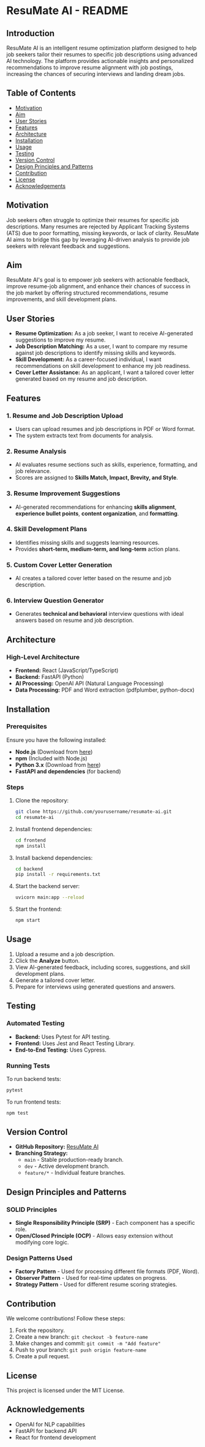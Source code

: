 # ResuMate AI - README

## Introduction

ResuMate AI is an intelligent resume optimization platform designed to help job seekers tailor their resumes to specific job descriptions using advanced AI technology. The platform provides actionable insights and personalized recommendations to improve resume alignment with job postings, increasing the chances of securing interviews and landing dream jobs.

## Table of Contents
- [Motivation](#motivation)
- [Aim](#aim)
- [User Stories](#user-stories)
- [Features](#features)
- [Architecture](#architecture)
- [Installation](#installation)
- [Usage](#usage)
- [Testing](#testing)
- [Version Control](#version-control)
- [Design Principles and Patterns](#design-principles-and-patterns)
- [Contribution](#contribution)
- [License](#license)
- [Acknowledgements](#acknowledgements)

## Motivation

Job seekers often struggle to optimize their resumes for specific job descriptions. Many resumes are rejected by Applicant Tracking Systems (ATS) due to poor formatting, missing keywords, or lack of clarity. ResuMate AI aims to bridge this gap by leveraging AI-driven analysis to provide job seekers with relevant feedback and suggestions.

## Aim

ResuMate AI's goal is to empower job seekers with actionable feedback, improve resume-job alignment, and enhance their chances of success in the job market by offering structured recommendations, resume improvements, and skill development plans.

## User Stories

- **Resume Optimization:** As a job seeker, I want to receive AI-generated suggestions to improve my resume.
- **Job Description Matching:** As a user, I want to compare my resume against job descriptions to identify missing skills and keywords.
- **Skill Development:** As a career-focused individual, I want recommendations on skill development to enhance my job readiness.
- **Cover Letter Assistance:** As an applicant, I want a tailored cover letter generated based on my resume and job description.

## Features

### 1. Resume and Job Description Upload
- Users can upload resumes and job descriptions in PDF or Word format.
- The system extracts text from documents for analysis.

### 2. Resume Analysis
- AI evaluates resume sections such as skills, experience, formatting, and job relevance.
- Scores are assigned to **Skills Match, Impact, Brevity, and Style**.

### 3. Resume Improvement Suggestions
- AI-generated recommendations for enhancing **skills alignment**, **experience bullet points**, **content organization**, and **formatting**.

### 4. Skill Development Plans
- Identifies missing skills and suggests learning resources.
- Provides **short-term, medium-term, and long-term** action plans.

### 5. Custom Cover Letter Generation
- AI creates a tailored cover letter based on the resume and job description.

### 6. Interview Question Generator
- Generates **technical and behavioral** interview questions with ideal answers based on resume and job description.

## Architecture

### High-Level Architecture

- **Frontend:** React (JavaScript/TypeScript)
- **Backend:** FastAPI (Python)
- **AI Processing:** OpenAI API (Natural Language Processing)
- **Data Processing:** PDF and Word extraction (pdfplumber, python-docx)

## Installation

### Prerequisites
Ensure you have the following installed:
- **Node.js** (Download from [here](https://nodejs.org/))
- **npm** (Included with Node.js)
- **Python 3.x** (Download from [here](https://www.python.org/))
- **FastAPI and dependencies** (for backend)

### Steps

1. Clone the repository:
   ```sh
   git clone https://github.com/yourusername/resumate-ai.git
   cd resumate-ai
   ```
2. Install frontend dependencies:
   ```sh
   cd frontend
   npm install
   ```
3. Install backend dependencies:
   ```sh
   cd backend
   pip install -r requirements.txt
   ```
4. Start the backend server:
   ```sh
   uvicorn main:app --reload
   ```
5. Start the frontend:
   ```sh
   npm start
   ```

## Usage

1. Upload a resume and a job description.
2. Click the **Analyze** button.
3. View AI-generated feedback, including scores, suggestions, and skill development plans.
4. Generate a tailored cover letter.
5. Prepare for interviews using generated questions and answers.

## Testing

### Automated Testing
- **Backend:** Uses Pytest for API testing.
- **Frontend:** Uses Jest and React Testing Library.
- **End-to-End Testing:** Uses Cypress.

### Running Tests
To run backend tests:
```sh
pytest
```
To run frontend tests:
```sh
npm test
```

## Version Control

- **GitHub Repository:** [ResuMate AI](https://github.com/yourusername/resumate-ai)
- **Branching Strategy:**
  - `main` - Stable production-ready branch.
  - `dev` - Active development branch.
  - `feature/*` - Individual feature branches.

## Design Principles and Patterns

### SOLID Principles
- **Single Responsibility Principle (SRP)** - Each component has a specific role.
- **Open/Closed Principle (OCP)** - Allows easy extension without modifying core logic.

### Design Patterns Used
- **Factory Pattern** - Used for processing different file formats (PDF, Word).
- **Observer Pattern** - Used for real-time updates on progress.
- **Strategy Pattern** - Used for different resume scoring strategies.

## Contribution

We welcome contributions! Follow these steps:
1. Fork the repository.
2. Create a new branch: `git checkout -b feature-name`
3. Make changes and commit: `git commit -m "Add feature"`
4. Push to your branch: `git push origin feature-name`
5. Create a pull request.

## License

This project is licensed under the MIT License.

## Acknowledgements

- OpenAI for NLP capabilities
- FastAPI for backend API
- React for frontend development

